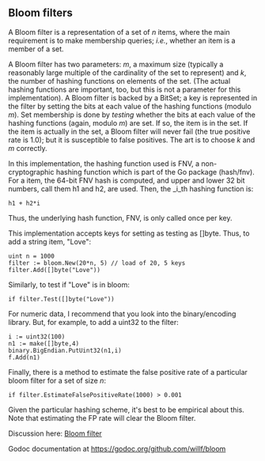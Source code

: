 Bloom filters
-------------

A Bloom filter is a representation of a set of _n_ items, where the main
requirement is to make membership queries; _i.e._, whether an item is a 
member of a set.

A Bloom filter has two parameters: _m_, a maximum size (typically a reasonably large
multiple of the cardinality of the set to represent) and _k_, the number of hashing
functions on elements of the set. (The actual hashing functions are important, too,
but this is not a parameter for this implementation). A Bloom filter is backed by
a BitSet; a key is represented in the filter by setting the bits at each value of the 
hashing functions (modulo _m_). Set membership is done by _testing_ whether the
bits at each value of the hashing functions (again, modulo _m_) are set. If so,
the item is in the set. If the item is actually in the set, a Bloom filter will
never fail (the true positive rate is 1.0); but it is susceptible to false
positives. The art is to choose _k_ and _m_ correctly.

In this implementation, the hashing function used is FNV, a non-cryptographic
hashing function which is part of the Go package (hash/fnv). For a item, the
64-bit FNV hash is computed, and upper and lower 32 bit numbers, call them h1 and
h2, are used. Then, the _i_th hashing function is:

    h1 + h2*i
    
Thus, the underlying hash function, FNV, is only called once per key.

This implementation accepts keys for setting as testing as []byte. Thus, to 
add a string item, "Love":

    uint n = 1000
    filter := bloom.New(20*n, 5) // load of 20, 5 keys
    filter.Add([]byte("Love"))
    
Similarly, to test if "Love" is in bloom:

    if filter.Test([]byte("Love"))
    
For numeric data, I recommend that you look into the binary/encoding library. But,
for example, to add a uint32 to the filter:

    i := uint32(100)
    n1 := make([]byte,4)
    binary.BigEndian.PutUint32(n1,i)
    f.Add(n1)

Finally, there is a method to estimate the false positive rate of a particular
bloom filter for a set of size _n_:

    if filter.EstimateFalsePositiveRate(1000) > 0.001 
    
Given the particular hashing scheme, it's best to be empirical about this. Note
that estimating the FP rate will clear the Bloom filter.
                                                         
Discussion here: [Bloom filter](https://groups.google.com/d/topic/golang-nuts/6MktecKi1bE/discussion)

Godoc documentation at https://godoc.org/github.com/willf/bloom
